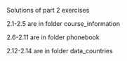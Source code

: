Solutions of part 2 exercises

2.1-2.5 are in folder course_information

2.6-2.11 are in folder phonebook

2.12-2.14 are in folder data_countries